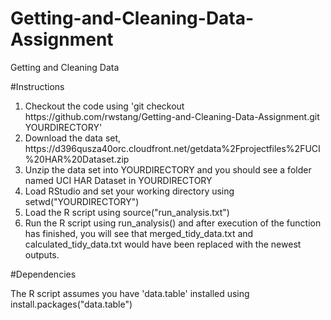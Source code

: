 # Getting-and-Cleaning-Data-Assignment
Getting and Cleaning Data

#Instructions

<ol>
<li>Checkout the code using 'git checkout https://github.com/rwstang/Getting-and-Cleaning-Data-Assignment.git YOURDIRECTORY'</li>

<li>Download the data set, https://d396qusza40orc.cloudfront.net/getdata%2Fprojectfiles%2FUCI%20HAR%20Dataset.zip</li>

<li>Unzip the data set into YOURDIRECTORY and you should see a folder named UCI HAR Dataset in YOURDIRECTORY</li>

<li>Load RStudio and set your working directory using setwd("YOURDIRECTORY")</li>

<li>Load the R script using source("run_analysis.txt")</li>

<li>Run the R script using run_analysis() and after execution of the function has finished, you will see that merged_tidy_data.txt and calculated_tidy_data.txt would have been replaced with the newest outputs.</li></ol>

#Dependencies

The R script assumes you have 'data.table' installed using install.packages("data.table")
